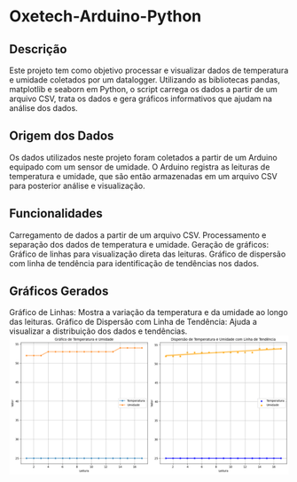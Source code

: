 # Oxetech-Arduino-Python
## Descrição

Este projeto tem como objetivo processar e visualizar dados de temperatura e umidade coletados por um datalogger. Utilizando as bibliotecas pandas, matplotlib e seaborn em Python, o script carrega os dados a partir de um arquivo CSV, trata os dados e gera gráficos informativos que ajudam na análise dos dados.

## Origem dos Dados
Os dados utilizados neste projeto foram coletados a partir de um Arduino equipado com um sensor de umidade. O Arduino registra as leituras de temperatura e umidade, que são então armazenadas em um arquivo CSV para posterior análise e visualização.

## Funcionalidades
Carregamento de dados a partir de um arquivo CSV.
Processamento e separação dos dados de temperatura e umidade.
Geração de gráficos:
Gráfico de linhas para visualização direta das leituras.
Gráfico de dispersão com linha de tendência para identificação de tendências nos dados.

## Gráficos Gerados
Gráfico de Linhas: Mostra a variação da temperatura e da umidade ao longo das leituras.
Gráfico de Dispersão com Linha de Tendência: Ajuda a visualizar a distribuição dos dados e tendências.
<img src="gráficos.png" alt="Gráficos" />


